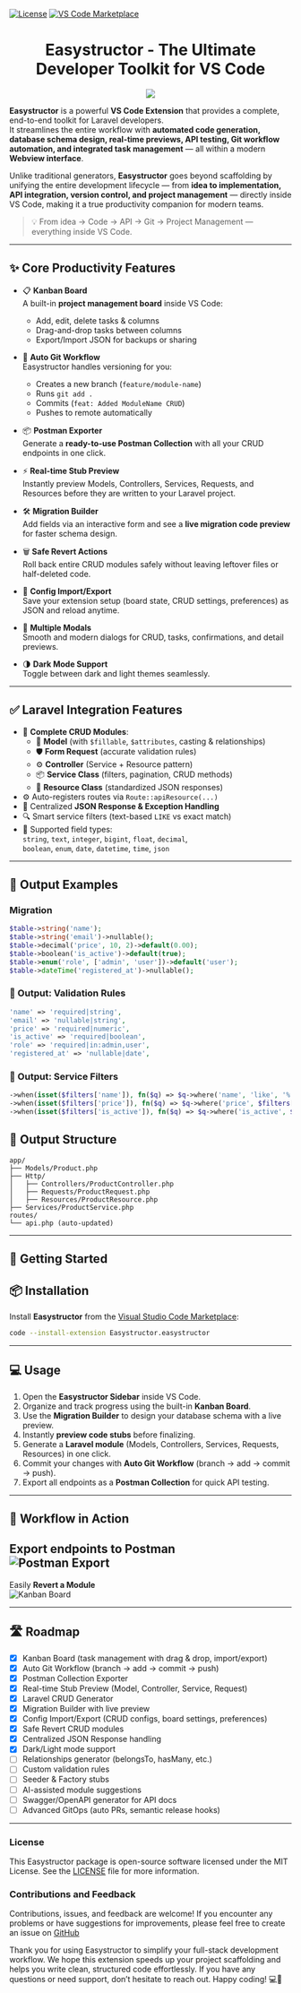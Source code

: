 [![License](https://img.shields.io/badge/License-MIT-blue.svg)](https://github.com/owaissaleemjokhio/easystructor/blob/master/LICENSE.md) [![VS Code Marketplace](https://img.shields.io/visual-studio-marketplace/v/Easystructor.easystructor?label=VS%20Code%20Marketplace)](https://marketplace.visualstudio.com/items?itemName=Easystructor.easystructor)


<h1 align="center">Easystructor - The Ultimate Developer Toolkit for VS Code</h1>

<div align="center">
    <img src="./assets/image.png">
</div>

**Easystructor** is a powerful **VS Code Extension** that provides a complete, end-to-end toolkit for Laravel developers.  
It streamlines the entire workflow with **automated code generation, database schema design, real-time previews, API testing, Git workflow automation, and integrated task management** — all within a modern **Webview interface**.  

Unlike traditional generators, **Easystructor** goes beyond scaffolding by unifying the entire development lifecycle — from **idea to implementation, API integration, version control, and project management** — directly inside VS Code, making it a true productivity companion for modern teams.  

> 💡 From idea → Code → API → Git → Project Management — everything inside VS Code.

---
## ✨ Core Productivity Features

- 📋 **Kanban Board**  
  A built-in **project management board** inside VS Code:  
  - Add, edit, delete tasks & columns  
  - Drag-and-drop tasks between columns  
  - Export/Import JSON for backups or sharing  

- 🔀 **Auto Git Workflow**  
  Easystructor handles versioning for you:  
  - Creates a new branch (`feature/module-name`)  
  - Runs `git add .`  
  - Commits (`feat: Added ModuleName CRUD`)  
  - Pushes to remote automatically 

- 📦 **Postman Exporter**  
  Generate a **ready-to-use Postman Collection** with all your CRUD endpoints in one click.  

- ⚡ **Real-time Stub Preview**  
  Instantly preview Models, Controllers, Services, Requests, and Resources before they are written to your Laravel project.  

- 🛠️ **Migration Builder**  
  Add fields via an interactive form and see a **live migration code preview** for faster schema design.  

- 🗑️ **Safe Revert Actions**  
  Roll back entire CRUD modules safely without leaving leftover files or half-deleted code.  

- 📂 **Config Import/Export**  
  Save your extension setup (board state, CRUD settings, preferences) as JSON and reload anytime.  

- 🧩 **Multiple Modals**  
  Smooth and modern dialogs for CRUD, tasks, confirmations, and detail previews.  

- 🌗 **Dark Mode Support**  
  Toggle between dark and light themes seamlessly.  

---

## ✅ Laravel Integration Features

- 🔧 **Complete CRUD Modules**:  
  - 🧩 **Model** (with `$fillable`, `$attributes`, casting & relationships)  
  - 🛡️ **Form Request** (accurate validation rules)  
  - ⚙️ **Controller** (Service + Resource pattern)  
  - 📦 **Service Class** (filters, pagination, CRUD methods)  
  - 🎯 **Resource Class** (standardized JSON responses)  
- ⚙️ Auto-registers routes via `Route::apiResource(...)`  
- 🔁 Centralized **JSON Response & Exception Handling**  
- 🔍 Smart service filters (text-based `LIKE` vs exact match)  
- 🧪 Supported field types:  
  `string`, `text`, `integer`, `bigint`, `float`, `decimal`,  
  `boolean`, `enum`, `date`, `datetime`, `time`, `json`  

---

## 🧾 Output Examples

### Migration
```php
$table->string('name');
$table->string('email')->nullable();
$table->decimal('price', 10, 2)->default(0.00);
$table->boolean('is_active')->default(true);
$table->enum('role', ['admin', 'user'])->default('user');
$table->dateTime('registered_at')->nullable();
```

### 🧾 Output: Validation Rules

```php
'name' => 'required|string',
'email' => 'nullable|string',
'price' => 'required|numeric',
'is_active' => 'required|boolean',
'role' => 'required|in:admin,user',
'registered_at' => 'nullable|date',
```

### 🧾 Output: Service Filters

```php
->when(isset($filters['name']), fn($q) => $q->where('name', 'like', '%' . $filters['name'] . '%'))
->when(isset($filters['price']), fn($q) => $q->where('price', $filters['price']))
->when(isset($filters['is_active']), fn($q) => $q->where('is_active', $filters['is_active']))
```

## 📁 Output Structure

```
app/
├── Models/Product.php
├── Http/
│   ├── Controllers/ProductController.php
│   ├── Requests/ProductRequest.php
│   ├── Resources/ProductResource.php
├── Services/ProductService.php
routes/
└── api.php (auto-updated)
```
---

## 🚀 Getting Started

## 📦 Installation

Install **Easystructor** from the [Visual Studio Code Marketplace](https://marketplace.visualstudio.com/items?itemName=Easystructor.easystructor):

```bash
code --install-extension Easystructor.easystructor
```

---

## 💻 Usage

1. Open the **Easystructor Sidebar** inside VS Code.  
2. Organize and track progress using the built-in **Kanban Board**. 
3. Use the **Migration Builder** to design your database schema with a live preview.  
4. Instantly **preview code stubs** before finalizing.  
5. Generate a **Laravel module** (Models, Controllers, Services, Requests, Resources) in one click.  
6. Commit your changes with **Auto Git Workflow** (branch → add → commit → push).  
7. Export all endpoints as a **Postman Collection** for quick API testing.  

---

## 📸 Workflow in Action

Export endpoints to **Postman**  
![Postman Export](./assets/screenshots/postman.png)
---
Easily **Revert a Module**  
![Kanban Board](./assets/screenshots/revertModule.png)
<!-- ---
Design database with **Migration Builder**  
![Migration Builder](./assets/screenshots/migration.png)
---
Preview code with **Stub Preview**  
![Stub Preview](./assets/screenshots/stub-preview.png) -->


---

## 🛣️ Roadmap

- [x] Kanban Board (task management with drag & drop, import/export)  
- [x] Auto Git Workflow (branch → add → commit → push)  
- [x] Postman Collection Exporter  
- [x] Real-time Stub Preview (Model, Controller, Service, Request)  
- [x] Laravel CRUD Generator  
- [x] Migration Builder with live preview  
- [x] Config Import/Export (CRUD configs, board settings, preferences)  
- [x] Safe Revert CRUD modules  
- [x] Centralized JSON Response handling  
- [x] Dark/Light mode support  
- [ ] Relationships generator (belongsTo, hasMany, etc.) 
- [ ] Custom validation rules 
- [ ] Seeder & Factory stubs
- [ ] AI-assisted module suggestions
- [ ] Swagger/OpenAPI generator for API docs  
- [ ] Advanced GitOps (auto PRs, semantic release hooks)  

---

### License
This Easystructor package is open-source software licensed under the MIT License. See the [LICENSE](https://github.com/owaissaleemjokhio/easystructor/blob/master/LICENSE.md) file for more information.

### Contributions and Feedback
Contributions, issues, and feedback are welcome! If you encounter any problems or have suggestions for improvements, please feel free to create an issue on  [GitHub](https://github.com/owaissaleemjokhio/easystructor)


Thank you for using Easystructor to simplify your full-stack development workflow. We hope this extension speeds up your project scaffolding and helps you write clean, structured code effortlessly. If you have any questions or need support, don’t hesitate to reach out. Happy coding! 💻🚀